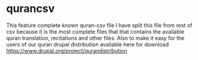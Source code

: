 # qurancsv
 This feature complete known quran-csv file
 I have split this file from rest of csv because it is the most complete files that 
 that contains the available  quran translation, recitations and other files.
 Also to make it easy for the users of our quran drupal distribution available here for download https://www.drupal.org/project/qurandistribution

 
